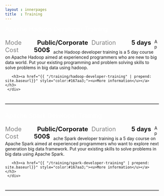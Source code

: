 ```yaml
---
layout : innerpages
title  : Training
---
```

<style type="text/css">
  li{
  	font-size: 16px;
  }	

  .panel-heading {
    background: #{{ site.color.primary}};
    color : #fff;
    font-size : 20px;
  }
  .panel-body {    
    padding-bottom: 5%;
    margin-bottom: 5%;
    border-bottom: solid;
    border-bottom-color: gray;
  }
  dt,dd {
    float: left;
    margin-right: 1ex;
    font-size: 20px;
  }
  dt {
    font-weight: normal;
    color: gray;
  }

  dd {
    font-weight: bold;    
  }

  dl {
    margin-bottom: 4%;
  }  
</style>



<div class="row">
  <div class="col-md-12">
    <div class="panel-heading" > Apache Hadoop Developer Training </div>
    <div class="panel-body bg-light-gray"> 
      <dl class="training-meta">
        <dt> Mode </dt>
        <dd> Public/Corporate </dd>
        <dt> Duration </dt>
        <dd> 5 days </dd>
        <dt> Cost </dt>
        <dd> 500$ </dd>
      </dl>
      <div>    
       <p> Apache Hadoop developer training is a 5 day course on Apache Hadoop aimed at experienced programmers who are new to big data world. Put your existing programming and problem solving skills to solve problems in big data using hadoop. </p>

       <h3><a href="{{ "/training/hadoop-developer-training" | prepend: site.baseurl}}" style="color:#167aa3;"><u>More information</u></a></h3>   
     </div>
   </div>
 </div>  
</div>


<div class="row">
  <div class="col-md-12">
    <div class="panel-heading" > Apache Spark Developer Training </div>
    <div class="panel-body bg-light-gray"> 
      <dl class="training-meta">
        <dt> Mode </dt>
        <dd> Public/Corporate </dd>
        <dt> Duration </dt>
        <dd> 5 days </dd>
        <dt> Cost </dt>
        <dd> 500$ </dd>
      </dl>
      <div>    
       <p> Apache Spark developer training is a 5 day course on Apache Spark aimed at experienced programmers who want to explore next generation big data framework. Put your existing skills to solve problems in big data using Apache Spark. </p>

       <h3><a href="{{ "/training/spark-developer-training" | prepend: site.baseurl}}" style="color:#167aa3;"><u>More information</u></a></h3>   
     </div>
   </div>
 </div>  
</div>

